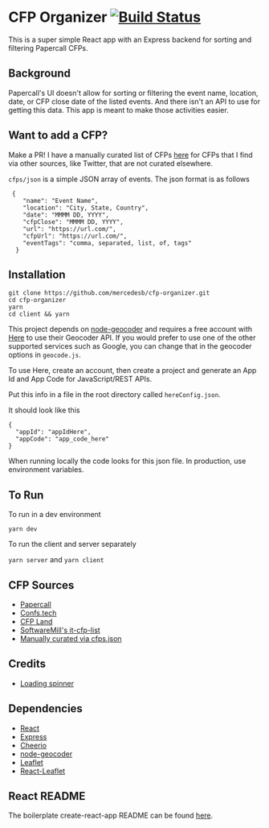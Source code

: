 # CFP Organizer [![Build Status](https://travis-ci.com/mercedesb/cfp-organizer.svg?branch=master)](https://travis-ci.com/mercedesb/cfp-organizer)

This is a super simple React app with an Express backend for sorting and filtering Papercall CFPs.

## Background

Papercall's UI doesn't allow for sorting or filtering the event name, location, date, or CFP close date of the listed events. And there isn't an API to use for getting this data. This app is meant to make those activities easier.

## Want to add a CFP?

Make a PR! I have a manually curated list of CFPs [here](./data/cfps.json) for CFPs that I find via other sources, like Twitter, that are not curated elsewhere.

`cfps/json` is a simple JSON array of events. The json format is as follows
```
 {
    "name": "Event Name",
    "location": "City, State, Country",
    "date": "MMMM DD, YYYY",
    "cfpClose": "MMMM DD, YYYY",
    "url": "https://url.com/",
    "cfpUrl": "https://url.com/",
    "eventTags": "comma, separated, list, of, tags"
  }
```

## Installation
```
git clone https://github.com/mercedesb/cfp-organizer.git
cd cfp-organizer
yarn
cd client && yarn
```

This project depends on [node-geocoder](https://github.com/nchaulet/node-geocoder) and requires  a free account with [Here](https://developer.here.com/) to use their Geocoder API. If you would prefer to use one of the other supported services such as Google, you can change that in the geocoder options in `geocode.js`.

To use Here, create an account, then create a project and generate an App Id and App Code for JavaScript/REST APIs.

Put this info in a file in the root directory called `hereConfig.json`. 

It should look like this
```
{
  "appId": "appIdHere",
  "appCode": "app_code_here"
}
```

When running locally the code looks for this json file. In production, use environment variables.

## To Run
To run in a dev environment

```
yarn dev
```

To run the client and server separately

`yarn server` and `yarn client`

## CFP Sources
- [Papercall](https://www.papercall.io/)
- [Confs.tech](https://confs.tech)
- [CFP Land](https://cfpland.com)
- [SoftwareMill's it-cfp-list](https://github.com/softwaremill/it-cfp-list)
- [Manually curated via cfps.json](./data/cfps.json)

## Credits
- [Loading spinner](https://loading.io/css/)

## Dependencies
- [React](https://github.com/facebook/react)
- [Express](https://github.com/expressjs/express)
- [Cheerio](https://github.com/cheeriojs/cheerio)
- [node-geocoder](https://github.com/nchaulet/node-geocoder)
- [Leaflet](https://github.com/Leaflet/Leaflet)
- [React-Leaflet](https://github.com/PaulLeCam/react-leaflet)

## React README
The boilerplate create-react-app README can be found [here](client/README.md).
